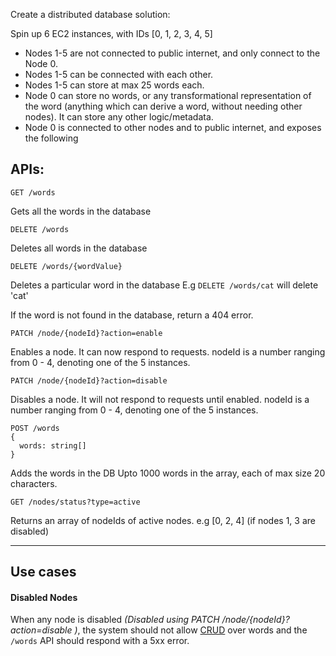 Create a distributed database solution:

Spin up 6 EC2 instances, with IDs [0, 1, 2, 3, 4, 5]

- Nodes 1-5 are not connected to public internet, and only connect to the Node 0.
- Nodes 1-5 can be connected with each other.
- Nodes 1-5 can store at max 25 words each.
- Node 0 can store no words, or any transformational representation of the word (anything which can derive a word, without needing other nodes). It can store any other logic/metadata.
- Node 0 is connected to other nodes and to public internet, and exposes the following 

## APIs:

```
GET /words
```
Gets all the words in the database

```
DELETE /words
```
Deletes all words in the database


```
DELETE /words/{wordValue}
```
Deletes a particular word in the database
E.g `DELETE /words/cat` will delete 'cat'

If the word is not found in the database, return a 404 error.


```
PATCH /node/{nodeId}?action=enable
```
Enables a node. It can now respond to requests.
nodeId is a number ranging from 0 - 4, denoting one of the 5 instances.

```
PATCH /node/{nodeId}?action=disable
```
Disables a node. It will not respond to requests until enabled.
nodeId is a number ranging from 0 - 4, denoting one of the 5 instances.

```
POST /words
{
  words: string[]
}
```
Adds the words in the DB
Upto 1000 words in the array, each of max size 20 characters.

```
GET /nodes/status?type=active
```
Returns an array of nodeIds of active nodes.
e.g [0, 2, 4] (if nodes 1, 3 are disabled)

---
## Use cases

#### Disabled Nodes
When any node is disabled _(Disabled using PATCH /node/{nodeId}?action=disable
)_, the system should not allow [CRUD](https://developer.mozilla.org/en-US/docs/Glossary/CRUD) over words and the `/words` API should respond with a 5xx error. 
